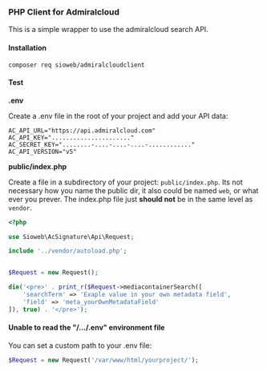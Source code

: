### PHP Client for Admiralcloud

This is a simple wrapper to use the admiralcloud search API.

#### Installation

```shell
composer req sioweb/admiralcloudclient
```

#### Test

**.env**

Create a .env file in the root of your project and add your API data:

```
AC_API_URL="https://api.admiralcloud.com"
AC_API_KEY="......................"
AC_SECRET_KEY="........-....-....-....-............"
AC_API_VERSION="v5"
```

**public/index.php**

Create a file in a subdirectory of your project: `public/index.php`. Its not necessary how you name the public dir, it also could be named `web`, or what ever you prever. The index.php file just **should not** be in the same level as `vendor`.

```php
<?php

use Sioweb\AcSignature\Api\Request;

include '../vendor/autoload.php';


$Request = new Request();

die('<pre>' . print_r($Request->mediacontainerSearch([
    'searchTerm' => 'Exaple value in your own metadata field',
    'field' => 'meta_yourOwnMetadataField'
]), true) . '</pre>');
```

#### Unable to read the "/.../.env" environment file

You can set a custom path to your .env file:

```php
$Request = new Request('/var/www/html/yourproject/');
```